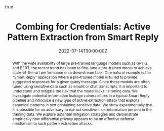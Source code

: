 ---
title: "Combing for Credentials: Active Pattern Extraction from Smart Reply"
authors:
- admin
- Esha Ghosh
- Melissa Chase
- Sambuddha Roy
- Huseyin Inan
- Wei Dai
- David Evans

date: "2022-07-14T00:00:00Z"
doi: ""

math: true

# Schedule page publish date (NOT publication's date).
publishDate: "2022-09-06T00:00:00Z"

# Publication type.
# Legend: 0 = Uncategorized; 1 = Conference paper; 2 = Journal article;
# 3 = Preprint / Working Paper; 4 = Report; 5 = Book; 6 = Book section;
# 7 = Thesis; 8 = Patent
publication_types: ["3"]

# Publication name and optional abbreviated publication name.
publication: In arXiv
publication_short: ""

abstract: With the wide availability of large pre-trained language models such as GPT-2 and BERT, the recent trend has been to fine-tune a pre-trained model to achieve state-of-the-art performance on a downstream task. One natural example is the "Smart Reply" application where a pre-trained model is tuned to provide suggested responses for a given query message. Since these models are often tuned using sensitive data such as emails or chat transcripts, it is important to understand and mitigate the risk that the model leaks its tuning data. We investigate potential information leakage vulnerabilities in a typical Smart Reply pipeline and introduce a new type of active extraction attack that exploits canonical patterns in text containing sensitive data. We show experimentally that it is possible for an adversary to extract sensitive user information present in the training data. We explore potential mitigation strategies and demonstrate empirically how differential privacy appears to be an effective defense mechanism to such pattern extraction attacks.

# Summary. An optional shortened abstract.
summary: We propose black-box and gray-box active pattern extraction attacks that extract sensitive data patters from the Smart Reply model.

tags:
- Machine Learning
- Differential Privacy

featured: true

url_pdf: https://arxiv.org/abs/2207.10802
url_code: ''
url_dataset: ''
url_poster: ''
url_project: ''
url_slides: ''
url_source: ''
url_video: ''

# Featured image
# To use, add an image named `featured.jpg/png` to your page's folder. 
image:
  caption: 'Image credit: [**Unsplash**](https://unsplash.com/photos/pLCdAaMFLTE)'
  focal_point: ""
  preview_only: false

# Associated Projects (optional).
#   Associate this publication with one or more of your projects.
#   Simply enter your project's folder or file name without extension.
#   E.g. `internal-project` references `content/project/internal-project/index.md`.
#   Otherwise, set `projects: []`.
projects:
- evaluating-dpml

# Slides (optional).
#   Associate this publication with Markdown slides.
#   Simply enter your slide deck's filename without extension.
#   E.g. `slides: "example"` references `content/slides/example/index.md`.
#   Otherwise, set `slides: ""`.
slides: ""
---